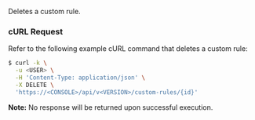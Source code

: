 Deletes a custom rule.

### cURL Request

Refer to the following example cURL command that deletes a custom rule:

```bash
$ curl -k \
  -u <USER> \
  -H 'Content-Type: application/json' \
  -X DELETE \
  'https://<CONSOLE>/api/v<VERSION>/custom-rules/{id}'
```

​**Note:** No response will be returned upon successful execution.
